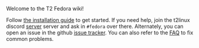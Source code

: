 Welcome to the T2 Fedora wiki!

Follow [the installation guide](https://wiki.t2linux.org/distributions/fedora/installation/) to get started. If you need help, join the t2linux discord [server](https://discord.com/invite/68MRhQu) server and ask in `#fedora` over there. Alternately, you can open an issue in the github [issue tracker](https://github.com/t2linux/wiki/issues). You can also refer to the [FAQ](https://wiki.t2linux.org/distributions/fedora/faq/) to fix common problems.
